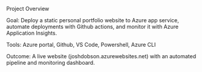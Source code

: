 Project Overview

Goal: Deploy a static personal portfolio website to Azure app service, automate deployments with Github actions, and monitor it with Azure Application Insights.

Tools: Azure portal, Github, VS Code, Powershell, Azure CLI

Outcome: A live website (joshdobson.azurewebsites.net) with an automated pipeline and monitoring dashboard.
